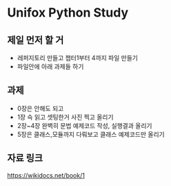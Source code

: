 Unifox Python Study
==================
제일 먼저 할 거
--------------
+ 레퍼지토리 만들고 챕터1부터 4까지 파일 만들기
+ 파일안에 아래 과제들 하기

과제
--------
+ 0장은 안해도 되고
+ 1장 슥 읽고 셋팅한거 사진 찍고 올리기
+ 2장~4장 완벽히 문법 예제코드 작성, 실행결과 올리기
+ 5장은 클래스,모듈까지 다뤄보고 클래스 예제코드만 올리기

자료 링크
--------
https://wikidocs.net/book/1
